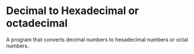 # Decimal to Hexadecimal or octadecimal
A program that converts decimal numbers to hexadecimal numbers or octal numbers.
